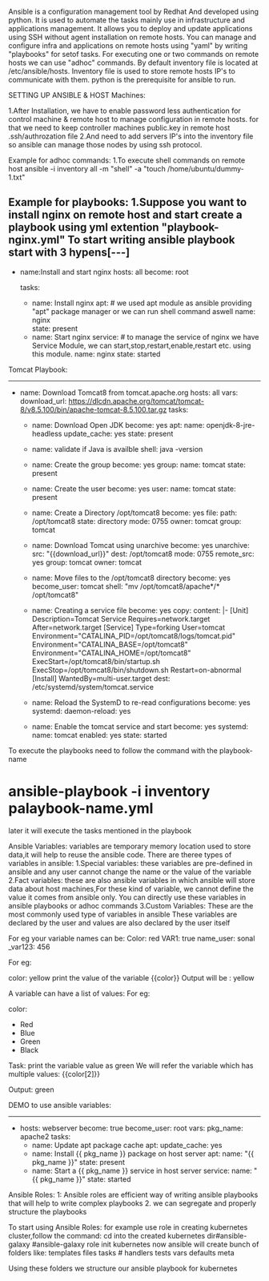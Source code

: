 Ansible is a configuration management tool by Redhat And developed using python.
It is used to automate the tasks mainly use in infrastructure and applications management.
It allows you to deploy and update applications using SSH without agent installation on remote hosts.
You can manage and configure infra and applications on remote hosts using "yaml" by writing "playbooks" for setof tasks.
For executing one or two commands on remote hosts we can use "adhoc" commands.
By default inventory file is located at /etc/ansible/hosts.
Inventory file is used to store remote hosts IP's to communicate with them.
python is the prerequisite for ansible to run.

SETTING UP ANSIBLE & HOST Machines:

1.After Installation, we have to enable password less authentication for control machine & remote host to manage configuration in remote hosts.
for that we need to keep controller machines public.key in remote host .ssh/authrozation file
2.And need to add servers IP's into the inventory file so ansible can manage those nodes by using ssh protocol.

Example for adhoc commands:
1.To execute shell commands on remote host
ansible -i inventory all -m "shell" -a "touch /home/ubuntu/dummy-1.txt"

Example for playbooks:
1.Suppose you want to install nginx on remote host and start
create a playbook using yml extention "playbook-nginx.yml"
To start writing ansible playbook start with 3 hypens[---]
---
- name:Install and start nginx
  hosts: all
  become: root
  
  tasks:
    - name: Install nginx
	  apt:            # we used apt module as ansible providing "apt" package manager or we can run shell command aswell
	    name: nginx  
		state: present
	- name: Start nginx
	  service:               # to manage the service of nginx we have Service Module, we can start,stop,restart,enable,restart etc. using this module.
	     name: nginx
		 state: started
		 
Tomcat Playbook:

---
- name: Download Tomcat8 from tomcat.apache.org
  hosts: all
  vars:
    download_url: https://dlcdn.apache.org/tomcat/tomcat-8/v8.5.100/bin/apache-tomcat-8.5.100.tar.gz
  tasks:
   - name: Download Open JDK
     become: yes
     apt:
      name: openjdk-8-jre-headless
      update_cache: yes
      state: present
  
   - name: validate if Java is availble 
     shell: 
      java -version
     
   - name: Create the group
     become: yes
     group: 
      name: tomcat
      state: present
   - name: Create the user
     become: yes
     user:
        name: tomcat
        state: present
   - name: Create a Directory /opt/tomcat8
     become: yes
     file:
       path: /opt/tomcat8
       state: directory
       mode: 0755
       owner: tomcat
       group: tomcat
   - name: Download Tomcat using unarchive
     become: yes
     unarchive:
       src: "{{download_url}}"
       dest: /opt/tomcat8
       mode: 0755
       remote_src: yes
       group: tomcat
       owner: tomcat
    
   - name: Move files to the /opt/tomcat8 directory
     become: yes
     become_user: tomcat
     shell: "mv /opt/tomcat8/apache*/* /opt/tomcat8"
   - name: Creating a service file
     become: yes
     copy: 
      content: |-
        [Unit]
        Description=Tomcat Service
        Requires=network.target
        After=network.target
        [Service]
        Type=forking
        User=tomcat
        Environment="CATALINA_PID=/opt/tomcat8/logs/tomcat.pid"
        Environment="CATALINA_BASE=/opt/tomcat8"
        Environment="CATALINA_HOME=/opt/tomcat8"
        ExecStart=/opt/tomcat8/bin/startup.sh
        ExecStop=/opt/tomcat8/bin/shutdown.sh
        Restart=on-abnormal
        [Install]
        WantedBy=multi-user.target
      dest: /etc/systemd/system/tomcat.service
   - name: Reload the SystemD to re-read configurations
     become: yes
     systemd:
        daemon-reload: yes
   - name: Enable the tomcat service and start
     become: yes
     systemd:
        name: tomcat
        enabled: yes
        state: started
		
To execute the playbooks need to follow the command with the playbook-name
# ansible-playbook -i inventory palaybook-name.yml
later it will execute the tasks mentioned in the playbook

Ansible Variables:
variables are temporary memory location used to store data,it will help to reuse the ansible code.
There are theree types of variables in ansible:
1.Special variables:
these variables are pre-defined in ansible and any user cannot change the name or the value of the variable
2.Fact variables:
these are also ansible variables in which ansible will store data about host machines,For these kind of variable, we cannot define the value it comes from ansible only.
You can directly use these variables in ansible playbooks or adhoc commands
3.Custom Variables:
These are the most commonly used type of variables in ansible
These variables are declared by the user and values are also declared by the user itself

For eg your variable names can be:
Color: red
VAR1: true
name_user: sonal
_var123: 456


For eg: 

color: yellow
print the value of the variable {{color}}
Output will be  : yellow

A variable can have a list of values:
For eg:

color:
-  Red     
-  Blue   
-  Green 
-  Black  

Task: print the variable value as green
We will refer the variable which has multiple values:
{{color[2]}}

Output: green


DEMO to use ansible variables:

---
- hosts: webserver
  become: true
  become_user: root
  vars:
    pkg_name: apache2
  tasks:
    - name: Update apt package cache
      apt:
        update_cache: yes
    - name: Install {{ pkg_name }} package on host server
      apt:
        name: "{{ pkg_name }}"
        state: present
    - name: Start a {{ pkg_name }} service in host server
      service:
        name: "{{ pkg_name }}"
        state: started


Ansible Roles:
1: Ansible roles are efficient way of writing ansible playbooks that will help to write complex playbooks
2. we can segregate and properly structure the playbooks

To start using Ansible Roles: for example use role in creating kubernetes cluster,follow the command:
cd into the created kubernetes dir#ansible-galaxy
#ansible-galaxy role init kubernetes
now ansible will create bunch of folders like:
templates
files
tasks   #
handlers
tests
vars
defaults
meta

Using these folders we structure our ansible playbook for kubernetes

